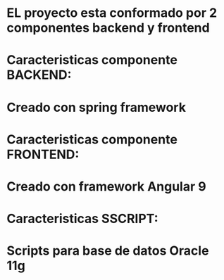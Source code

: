 # EL proyecto esta conformado por 2 componentes backend y frontend
# Caracteristicas componente BACKEND:
# Creado con spring framework

# Caracteristicas componente FRONTEND:
# Creado con framework Angular 9

# Caracteristicas SSCRIPT:
# Scripts para base de datos Oracle 11g